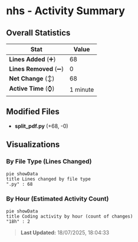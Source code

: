 # nhs - Activity Summary 

## Overall Statistics

| Stat                   | Value                                                             |
| ---------------------- | ----------------------------------------------------------------- |
| **Lines Added** (➕)   | 68                                          |
| **Lines Removed** (➖) | 0                                        |
| **Net Change** (↕)    | 68                |
| **Active Time** (⌚)   | 1 minute |


## Modified Files
- **split_pdf.py** (+68, -0)

## Visualizations

### By File Type (Lines Changed)

```mermaid
pie showData
title Lines changed by file type
".py" : 68
```

### By Hour (Estimated Activity Count)

```mermaid
pie showData
title Coding activity by hour (count of changes)
"18h" : 2
```


> **Last Updated:** 18/07/2025, 18:04:33